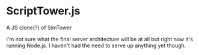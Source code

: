 ScriptTower.js
==============

A JS clone(?) of SimTower

I'm not sure what the final server architecture will be at all but right now it's running Node.js.
I haven't had the need to serve up anything yet though.